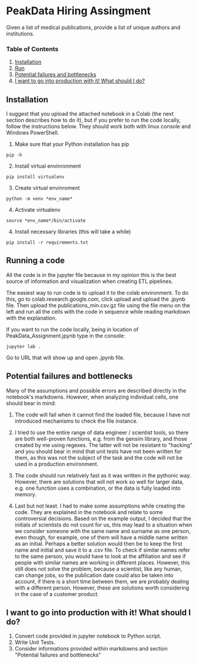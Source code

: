 # PeakData Hiring Assingment
Given a list of medical publications, provide a list of unique authors and institutions.

### Table of Contents

1. [Installation](#installation)
2. [Run](#run)
3. [Potential failures and bottlenecks](#bottlenecks)
4. [I want to go into production with it! What should I do?](#steps)

## Installation <a name="installation"></a>
I suggest that you upload the attached notebook in a Colab (the next section describes how to do it), but if you prefer to run the code locally, follow the instructions below. They should work both with linux console and Windows PowerShell.

1. Make sure that your Python installation has pip

`pip -h`

2. Install virtual envinronment

`pip install virtualenv`

3. Create virtual envinroment 

`python -m venv *env_name*`

4. Activate virtualenv

`source *env_name*/bin/activate`

4. Install necessary libraries (this will take a while)

`pip install -r requirements.txt`

## Running a code <a name="run"></a>
All the code is in the jupyter file because in my opinion this is the best source of information and visualization when creating ETL pipelines.

The easiest way to run code is to upload it to the colab environment. To do this, go to colab.research.google.com, click upload and upload the .jpynb file. Then upload the publications_min.csv.gz file using the file menu on the left and run all the cells with the code in sequence while reading markdown with the explanation.

If you want to run the code locally, being in location of PeakData_Assignment.jpynb type in the console:

`jupyter lab .`

Go to URL that will show up and open .jpynb file.

## Potential failures and bottlenecks <a name="bottlenecks"></a>

Many of the assumptions and possible errors are described directly in the notebook's markdowns. However, when analyzing individual cells, one should bear in mind:

1. The code will fail when it cannot find the loaded file, because I have not introduced mechanisms to check the file instance.

2. I tried to use the entire range of data engineer / scientist tools, so there are both well-proven functions, e.g. from the gensim library, and those created by me using regexes. The latter will not be resistant to "hacking" and you should bear in mind that unit tests have not been written for them, as this was not the subject of the task and the code will not be used in a production environment.

3. The code should run relatively fast as it was written in the pythonic way. However, there are solutions that will not work so well for larger data, e.g. one function uses a combination, or the data is fully loaded into memory.

4. Last but not least. I had to make some assumptions while creating the code. They are explained in the notebook and relate to some controversial decisions. Based on the example output, I decided that the initials of scientists do not count for us, this may lead to a situation when we consider someone with the same name and surname as one person, even though, for example, one of them will have a middle name written as an initial. Perhaps a better solution would then be to keep the first name and initial and save it to a .csv file. To check if similar names refer to the same person, you would have to look at the affiliation and see if people with similar names are working in different places. However, this still does not solve the problem, because a scientist, like any human, can change jobs, so the publication date could also be taken into account, if there is a short time between them, we are probably dealing with a different person. However, these are solutions worth considering in the case of a customer product.

## I want to go into production with it! What should I do?<a name="steps"></a>

1. Convert code provided in jupyter notebook to Python script.
2. Write Unit Tests.
3. Consider informations provided within markdowns and section "Potential failures and bottlenecks"
